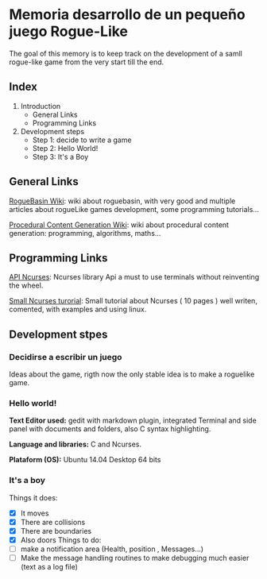 # Memoria desarrollo de un pequeño juego Rogue-Like

The goal of this memory is to keep track on the development of a samll rogue-like game from the very
start till the end.

## Index

1. Introduction
    - General Links
	- Programming Links
2. Development steps
	- Step 1: decide to write a game
	- Step 2: Hello World!
	- Step 3: It's a Boy





## General Links

[RogueBasin Wiki](http://www.roguebasin.com/index.php?title=Main_Page): wiki about roguebasin, with
very good and multiple articles about rogueLike games development, some programming tutorials...

[Procedural Content Generation Wiki](http://pcg.wikidot.com/): wiki about procedural content 
generation: programming, algorithms, maths...

## Programming Links

[API Ncurses](http://invisible-island.net/ncurses/man/ncurses.3x.html): Ncurses library Api
a must to use terminals without reinventing the wheel.

[Small Ncurses turorial](http://heather.cs.ucdavis.edu/~matloff/UnixAndC/CLanguage/Curses.pdf): 
Small tutorial about Ncurses ( 10 pages ) well writen, comented, with examples and using linux.

## Development stpes

### Decidirse a escribir un juego

Ideas about the game, rigth now the only stable idea is to make a roguelike game.

### Hello world!

**Text Editor used:** gedit with markdown plugin, integrated Terminal and side panel with documents and
folders, also C syntax highlighting.

**Language and libraries:** C and Ncurses.

**Plataform (OS):** Ubuntu 14.04 Desktop 64 bits

### It's a boy
Things it does:
- [x] It moves
- [x] There are collisions
- [x] There are boundaries
- [x] Also doors
Things to do:
- [ ] make a notification area (Health, position , Messages...)
- [ ] Make the message handling routines to make debugging much easier (text as a log file)

